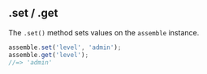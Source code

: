 
## .set / .get

The `.set()` method sets values on the `assemble` instance.

```js
assemble.set('level', 'admin');
assemble.get('level');
//=> 'admin'
```
